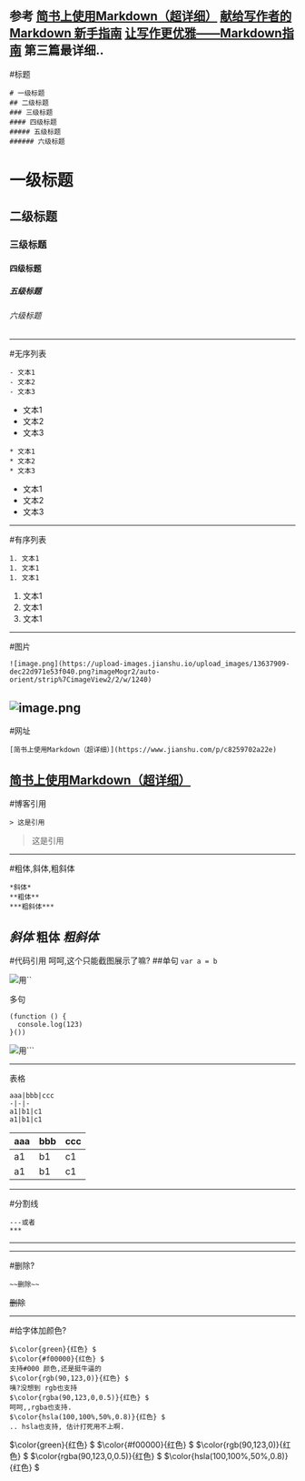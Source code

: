 参考
[简书上使用Markdown（超详细）](https://www.jianshu.com/p/c8259702a22e)
[献给写作者的 Markdown 新手指南](https://www.jianshu.com/p/q81RER)
[让写作更优雅——Markdown指南](https://www.jianshu.com/p/78fb460f538e)
第三篇最详细..
---
#标题
```
# 一级标题
## 二级标题
### 三级标题
#### 四级标题
##### 五级标题
###### 六级标题 
```
# 一级标题
## 二级标题
### 三级标题
#### 四级标题
##### 五级标题
###### 六级标题
---
#无序列表
```
- 文本1
- 文本2
- 文本3
```
- 文本1
- 文本2
- 文本3
```
* 文本1
* 文本2
* 文本3
```
* 文本1
* 文本2
* 文本3
---
#有序列表
```
1. 文本1
1. 文本1
1. 文本1
```
1. 文本1
1. 文本1
1. 文本1
----
#图片
```
![image.png](https://upload-images.jianshu.io/upload_images/13637909-dec22d971e53f040.png?imageMogr2/auto-orient/strip%7CimageView2/2/w/1240)
```
![image.png](https://upload-images.jianshu.io/upload_images/13637909-ed606209198d404b.png?imageMogr2/auto-orient/strip%7CimageView2/2/w/1240)
---
#网址
```
[简书上使用Markdown（超详细）](https://www.jianshu.com/p/c8259702a22e)
```
[简书上使用Markdown（超详细）](https://www.jianshu.com/p/c8259702a22e)
---
#博客引用
```
> 这是引用
```
> 这是引用
---
#粗体,斜体,粗斜体
```
*斜体*
**粗体**
***粗斜体***
```
*斜体*
**粗体**
***粗斜体***
---
#代码引用
呵呵,这个只能截图展示了嘛?
##单句
`var a = b`

![用``](https://upload-images.jianshu.io/upload_images/13637909-9f4abbb84f96fd13.png?imageMogr2/auto-orient/strip%7CimageView2/2/w/1240)


多句

```
(function () {
  console.log(123)
}())

```
![用```](https://upload-images.jianshu.io/upload_images/13637909-d8d2413de46e72e3.png?imageMogr2/auto-orient/strip%7CimageView2/2/w/1240)

---
表格
```
aaa|bbb|ccc
-|-|-
a1|b1|c1
a1|b1|c1
```
aaa|bbb|ccc
-|-|-
a1|b1|c1
a1|b1|c1
---
#分割线
```
---或者
***
```
---
***
#删除?
```
~~删除~~
```
~~删除~~

---
#给字体加颜色?
```
$\color{green}{红色} $
$\color{#f00000}{红色} $
支持#000 颜色,还是挺牛逼的
$\color{rgb(90,123,0)}{红色} $
咦?没想到 rgb也支持
$\color{rgba(90,123,0,0.5)}{红色} $
呵呵,,rgba也支持.
$\color{hsla(100,100%,50%,0.8)}{红色} $
.. hsla也支持, 估计打死用不上啊.
```
$\color{green}{红色} $
$\color{#f00000}{红色} $
$\color{rgb(90,123,0)}{红色} $
$\color{rgba(90,123,0,0.5)}{红色} $
$\color{hsla(100,100%,50%,0.8)}{红色} $